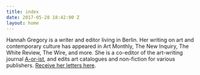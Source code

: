 ```yaml
---
title: index
date: 2017-05-28 18:42:00 Z
layout: home
---
```


Hannah Gregory is a writer and editor living in Berlin. Her writing on art and contemporary culture has appeared in Art Monthly, The New Inquiry, The White Review, The Wire, and more. She is a co-editor of the art-writing journal [A-or-ist](http://cargocollective.com/aorist/No-2), and edits art catalogues and non-fiction for various publishers. <a href="http://tinyletter.com/hannah_e_gregory">Receive her letters here</a>.